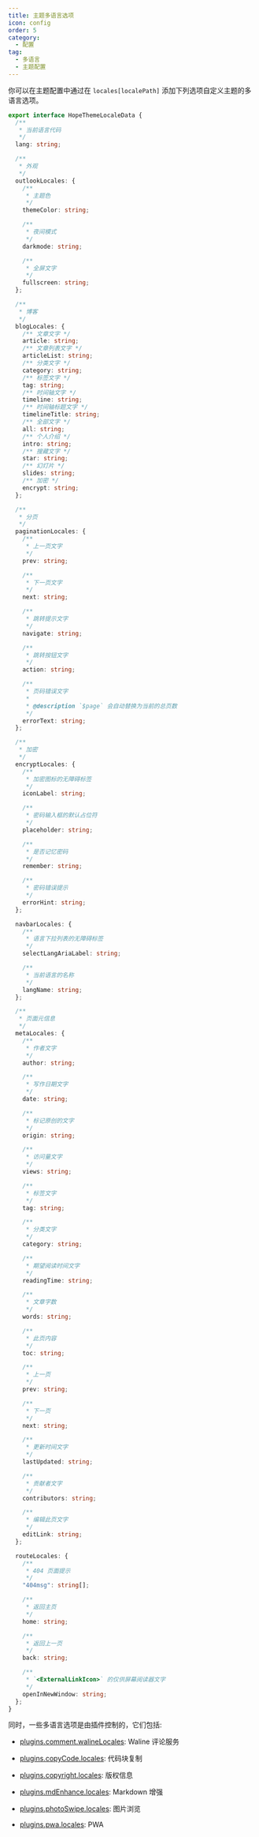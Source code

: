 ```yaml
---
title: 主题多语言选项
icon: config
order: 5
category:
  - 配置
tag:
  - 多语言
  - 主题配置
---
```


你可以在主题配置中通过在 `locales[localePath]` 添加下列选项自定义主题的多语言选项。

```ts
export interface HopeThemeLocaleData {
  /**
   * 当前语言代码
   */
  lang: string;

  /**
   * 外观
   */
  outlookLocales: {
    /**
     * 主题色
     */
    themeColor: string;

    /**
     * 夜间模式
     */
    darkmode: string;

    /**
     * 全屏文字
     */
    fullscreen: string;
  };

  /**
   * 博客
   */
  blogLocales: {
    /** 文章文字 */
    article: string;
    /** 文章列表文字 */
    articleList: string;
    /** 分类文字 */
    category: string;
    /** 标签文字 */
    tag: string;
    /** 时间轴文字 */
    timeline: string;
    /** 时间轴标题文字 */
    timelineTitle: string;
    /** 全部文字 */
    all: string;
    /** 个人介绍 */
    intro: string;
    /** 搜藏文字 */
    star: string;
    /** 幻灯片 */
    slides: string;
    /** 加密 */
    encrypt: string;
  };

  /**
   * 分页
   */
  paginationLocales: {
    /**
     * 上一页文字
     */
    prev: string;

    /**
     * 下一页文字
     */
    next: string;

    /**
     * 跳转提示文字
     */
    navigate: string;

    /**
     * 跳转按钮文字
     */
    action: string;

    /**
     * 页码错误文字
     *
     * @description `$page` 会自动替换为当前的总页数
     */
    errorText: string;
  };

  /**
   * 加密
   */
  encryptLocales: {
    /**
     * 加密图标的无障碍标签
     */
    iconLabel: string;

    /**
     * 密码输入框的默认占位符
     */
    placeholder: string;

    /**
     * 是否记忆密码
     */
    remember: string;

    /**
     * 密码错误提示
     */
    errorHint: string;
  };

  navbarLocales: {
    /**
     * 语言下拉列表的无障碍标签
     */
    selectLangAriaLabel: string;

    /**
     * 当前语言的名称
     */
    langName: string;
  };

  /**
   * 页面元信息
   */
  metaLocales: {
    /**
     * 作者文字
     */
    author: string;

    /**
     * 写作日期文字
     */
    date: string;

    /**
     * 标记原创的文字
     */
    origin: string;

    /**
     * 访问量文字
     */
    views: string;

    /**
     * 标签文字
     */
    tag: string;

    /**
     * 分类文字
     */
    category: string;

    /**
     * 期望阅读时间文字
     */
    readingTime: string;

    /**
     * 文章字数
     */
    words: string;

    /**
     * 此页内容
     */
    toc: string;

    /**
     * 上一页
     */
    prev: string;

    /**
     * 下一页
     */
    next: string;

    /**
     * 更新时间文字
     */
    lastUpdated: string;

    /**
     * 贡献者文字
     */
    contributors: string;

    /**
     * 编辑此页文字
     */
    editLink: string;
  };

  routeLocales: {
    /**
     * 404 页面提示
     */
    "404msg": string[];

    /**
     * 返回主页
     */
    home: string;

    /**
     * 返回上一页
     */
    back: string;

    /**
     * `<ExternalLinkIcon>` 的仅供屏幕阅读器文字
     */
    openInNewWindow: string;
  };
}
```

同时，一些多语言选项是由插件控制的，它们包括:

- [plugins.comment.walineLocales](https://vuepress-theme-hope.github.io/v2/comment/zh/config/waline.html#walinelocales): Waline 评论服务

- [plugins.copyCode.locales](https://vuepress-theme-hope.github.io/v2/copy-code/zh/config.html#locales): 代码块复制

- [plugins.copyright.locales](https://vuepress-theme-hope.github.io/v2/copyright/zh/config.html#locales): 版权信息

- [plugins.mdEnhance.locales](https://vuepress-theme-hope.github.io/v2/md-enhance/zh/config.html#locales): Markdown 增强

- [plugins.photoSwipe.locales](https://vuepress-theme-hope.github.io/v2/photo-swipe/zh/config.html#locales): 图片浏览

- [plugins.pwa.locales](https://vuepress-theme-hope.github.io/v2/pwa/zh/config.html#locales): PWA
